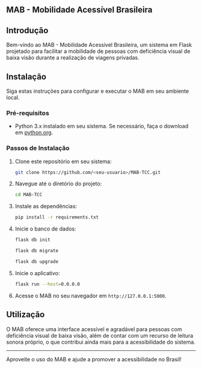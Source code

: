 ## MAB - Mobilidade Acessível Brasileira

## Introdução

Bem-vindo ao MAB - Mobilidade Acessível Brasileira, um sistema em Flask projetado para facilitar a mobilidade de pessoas com deficiência visual de baixa visão durante a realização de viagens privadas.

## Instalação

Siga estas instruções para configurar e executar o MAB em seu ambiente local.

### Pré-requisitos

- Python 3.x instalado em seu sistema. Se necessário, faça o download em [python.org](https://www.python.org/downloads/).

### Passos de Instalação

1. Clone este repositório em seu sistema:

   ```bash
   git clone https://github.com/<seu-usuario>/MAB-TCC.git
   ```

2. Navegue até o diretório do projeto:

   ```bash
   cd MAB-TCC
   ```

3. Instale as dependências:

   ```bash
   pip install -r requirements.txt
   ```

4. Inicie o banco de dados:

   ```bash
   flask db init
   ```
   ```bash
   flask db migrate
   ```
   ```bash
   flask db upgrade
   ```

5. Inicie o aplicativo:

   ```bash
   flask run --host=0.0.0.0
   ```

6. Acesse o MAB no seu navegador em `http://127.0.0.1:5000`.

## Utilização

O MAB oferece uma interface acessível e agradável para pessoas com deficiência visual de baixa visão, além de contar com um recurso de leitura sonora próprio, o que contribui ainda mais para a acessibilidade do sistema.

---

Aproveite o uso do MAB e ajude a promover a acessibilidade no Brasil!
